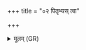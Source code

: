 +++
title = "०२ पितृभ्यस् त्वा"

+++
<details><summary>मूलम् (GR)</summary>

पितृभ्यस् त्वा (…) ॥
</details>